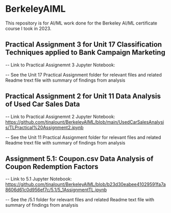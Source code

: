# BerkeleyAIML

This repository is for AI/ML work done for the Berkeley AI/ML certificate course I took in 2023.


## Practical Assignment 3 for Unit 17 Classification Techniques applied to Bank Campaign Marketing 
-- Link to Practical Assignemnt 3 Jupyter Notebook:   

-- See the Unit 17 Practical Assignment folder for relevant files and related Readme trext file with summary of findings from analysis

## Practical Assignment 2 for Unit 11 Data Analysis of Used Car Sales Data 
-- Link to Practical Assignemnt 2 Jupyter Notebook:  https://github.com/tinalount/BerkeleyAIML/blob/main/UsedCarSalesAnalysis/TLPractical%20Assignment2.ipynb

-- See the Unit 11 Practical Assignment folder for relevant files and related Readme trext file with summary of findings from analysis

## Assignment 5.1: Coupon.csv Data Analysis of Coupon Redemption Factors
-- Link to 5.1 Jupyter Notebook: https://github.com/tinalount/BerkeleyAIML/blob/b23d30eabee41029591fa7a8606d61c0d956ef7c/5.1/5_1AssignmentTL.ipynb 

-- See the /5.1 folder for relevant files and related Readme text file with summary of findings from analysis

